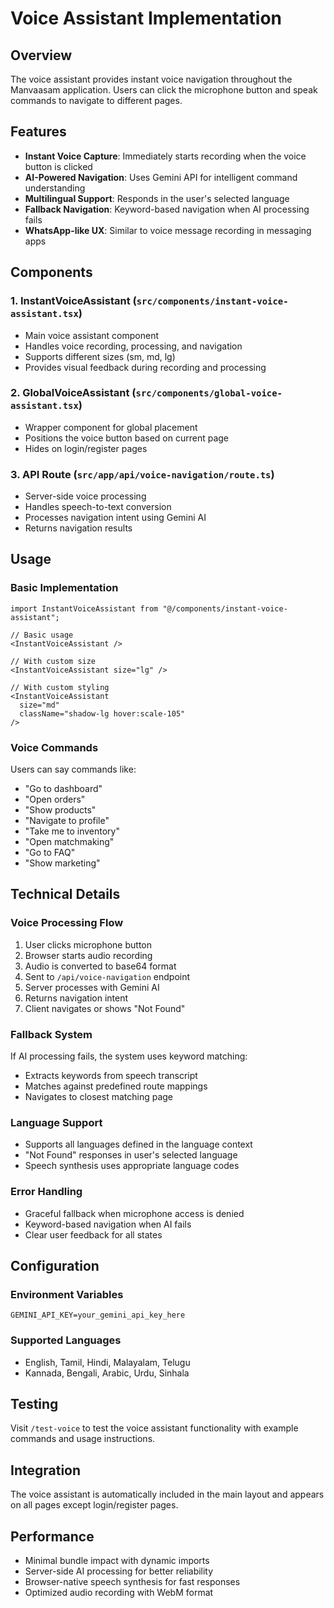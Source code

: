# Voice Assistant Implementation

## Overview
The voice assistant provides instant voice navigation throughout the Manvaasam application. Users can click the microphone button and speak commands to navigate to different pages.

## Features
- **Instant Voice Capture**: Immediately starts recording when the voice button is clicked
- **AI-Powered Navigation**: Uses Gemini API for intelligent command understanding
- **Multilingual Support**: Responds in the user's selected language
- **Fallback Navigation**: Keyword-based navigation when AI processing fails
- **WhatsApp-like UX**: Similar to voice message recording in messaging apps

## Components

### 1. InstantVoiceAssistant (`src/components/instant-voice-assistant.tsx`)
- Main voice assistant component
- Handles voice recording, processing, and navigation
- Supports different sizes (sm, md, lg)
- Provides visual feedback during recording and processing

### 2. GlobalVoiceAssistant (`src/components/global-voice-assistant.tsx`)
- Wrapper component for global placement
- Positions the voice button based on current page
- Hides on login/register pages

### 3. API Route (`src/app/api/voice-navigation/route.ts`)
- Server-side voice processing
- Handles speech-to-text conversion
- Processes navigation intent using Gemini AI
- Returns navigation results

## Usage

### Basic Implementation
```tsx
import InstantVoiceAssistant from "@/components/instant-voice-assistant";

// Basic usage
<InstantVoiceAssistant />

// With custom size
<InstantVoiceAssistant size="lg" />

// With custom styling
<InstantVoiceAssistant 
  size="md" 
  className="shadow-lg hover:scale-105" 
/>
```

### Voice Commands
Users can say commands like:
- "Go to dashboard"
- "Open orders"
- "Show products"
- "Navigate to profile"
- "Take me to inventory"
- "Open matchmaking"
- "Go to FAQ"
- "Show marketing"

## Technical Details

### Voice Processing Flow
1. User clicks microphone button
2. Browser starts audio recording
3. Audio is converted to base64 format
4. Sent to `/api/voice-navigation` endpoint
5. Server processes with Gemini AI
6. Returns navigation intent
7. Client navigates or shows "Not Found"

### Fallback System
If AI processing fails, the system uses keyword matching:
- Extracts keywords from speech transcript
- Matches against predefined route mappings
- Navigates to closest matching page

### Language Support
- Supports all languages defined in the language context
- "Not Found" responses in user's selected language
- Speech synthesis uses appropriate language codes

### Error Handling
- Graceful fallback when microphone access is denied
- Keyword-based navigation when AI fails
- Clear user feedback for all states

## Configuration

### Environment Variables
```env
GEMINI_API_KEY=your_gemini_api_key_here
```

### Supported Languages
- English, Tamil, Hindi, Malayalam, Telugu
- Kannada, Bengali, Arabic, Urdu, Sinhala

## Testing
Visit `/test-voice` to test the voice assistant functionality with example commands and usage instructions.

## Integration
The voice assistant is automatically included in the main layout and appears on all pages except login/register pages.

## Performance
- Minimal bundle impact with dynamic imports
- Server-side AI processing for better reliability
- Browser-native speech synthesis for fast responses
- Optimized audio recording with WebM format